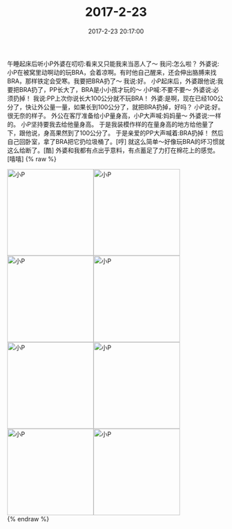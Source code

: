 ﻿---
title: "2017-2-23"
date: 2017-2-23 20:17:00
tags: 文字
categories: 妈妈
---
午睡起床后听小P外婆在叨叨:看来又只能我来当恶人了～
我问:怎么啦？
外婆说:小P在被窝里动啊动的玩BRA，会着凉啊。有时他自己醒来，还会伸出胳膊来找BRA，那样铁定会受寒。我要把BRA扔了～
我说:好。
小P起床后，外婆跟他说:我要把BRA扔了，PP长大了，BRA是小小孩才玩的～
小P喊:不要不要～
外婆说:必须扔掉！
我说:PP上次你说长大100公分就不玩BRA！
外婆:是啊，现在已经100公分了，快让外公量一量，如果长到100公分了，就把BRA扔掉，好吗？
小P说:好。
很无奈的样子。
外公在客厅准备给小P量身高，小P大声喊:妈妈量～
外婆说:一样的。
小P坚持要我去给他量身高。
于是我装模作样的在量身高的地方给他量了下，跟他说，身高果然到了100公分了。
于是亲爱的PP大声喊着:BRA扔掉！
然后自己回卧室，拿了BRA把它扔垃圾桶了。[哼]
就这么简单～好像玩BRA的坏习惯就这么给断了。[酷]
外婆和我都有点出乎意料，有点蓄足了力打在棉花上的感觉。[嘻嘻]
{% raw %}
<div style="width:500 px">
<div style="float:left; width:100 px"><img src="/images/微信图片_20171012153812.jpg" width="200" alt="小P"></div>
<div style="float:left; width:100 px"><img src="/images/微信图片_20171012153821.jpg" width="200" alt="小P"></div>
<div style="float:left; width:100 px"><img src="/images/微信图片_20171012153830.jpg" width="200" alt="小P"></div>
<div style="float:left; width:100 px"><img src="/images/微信图片_20171012153838.jpg" width="200" alt="小P"></div>
<div style="float:left; width:100 px"><img src="/images/微信图片_20171012153847.jpg" width="200" alt="小P"></div>
<div style="float:left; width:100 px"><img src="/images/微信图片_20171012153909.jpg" width="200" alt="小P"></div>
<div style="float:left; width:100 px"><img src="/images/微信图片_20171012153922.jpg" width="200" alt="小P"></div>
<div style="float:left; width:100 px"><img src="/images/微信图片_20171012153930.jpg" width="200" alt="小P"></div>
<div style="clear:both"></div>
</div>
{% endraw %}